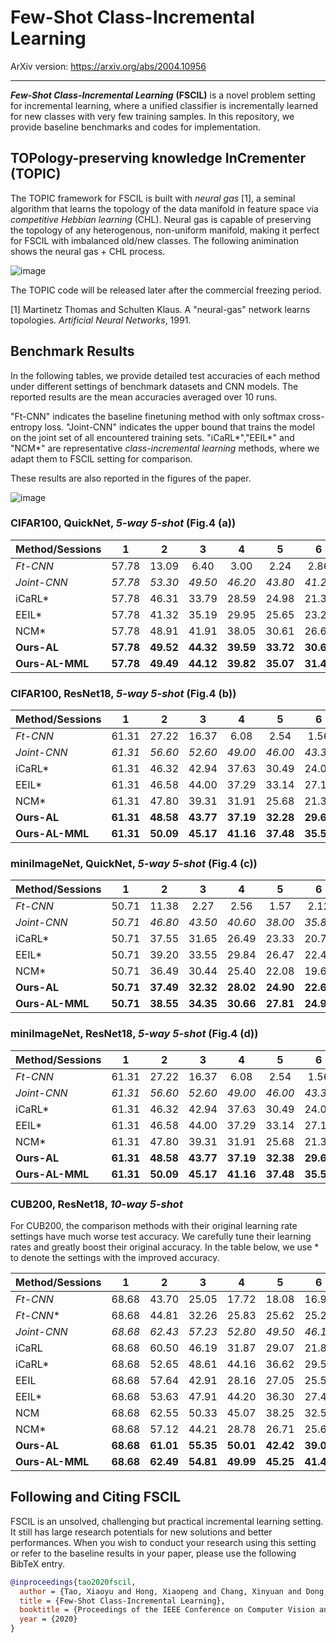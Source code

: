 # Few-Shot Class-Incremental Learning

ArXiv version: https://arxiv.org/abs/2004.10956

---

***Few-Shot Class-Incremental Learning*** **(FSCIL)** is a novel problem setting for incremental learning, where a unified classifier is incrementally learned for new classes with very few training samples. In this repository, we provide baseline benchmarks and codes for implementation.

## TOPology-preserving knowledge InCrementer (TOPIC)

The TOPIC framework for FSCIL is built with *neural gas* [1], a seminal algorithm that learns the topology of the data manifold in feature space via *competitive Hebbian learning* (CHL). Neural gas is capable of preserving the topology of any heterogenous, non-uniform manifold, making it perfect for FSCIL with imbalanced old/new classes.  The following animination shows the neural gas + CHL process.  

![image](https://github.com/xyutao/fscil/blob/master/ng.gif)

The TOPIC code will be released later after the commercial freezing period. 

[1] Martinetz Thomas and Schulten Klaus. A "neural-gas" network learns topologies. *Artificial Neural Networks*, 1991.

## Benchmark Results

In the following tables, we provide detailed test accuracies of each method under different settings of benchmark datasets and CNN models. The reported results are the mean accuracies averaged over 10 runs.

"Ft-CNN" indicates the baseline finetuning method with only softmax cross-entropy loss. "Joint-CNN" indicates the upper bound that trains the model on the joint set of all encountered training sets. "iCaRL*","EEIL*" and "NCM*" are representative *class-incremental learning* methods, where we adapt them to FSCIL setting for comparison. 

These results are also reported in the figures of the paper.

![image](https://github.com/xyutao/fscil/blob/master/fig4.png)

### CIFAR100, QuickNet, *5-way 5-shot* (Fig.4 (a))

Method/Sessions | 1 | 2 | 3 | 4 | 5 | 6 |  7 | 8 | 9
-|:-:|:-:|:-:|:-:|:-:|:-:|:-:|:-:|:-:
*Ft-CNN* | 57.78 | 13.09 | 6.40 | 3.00 | 2.24 | 2.86 | 1.46 | 2.47 | 2.00
*Joint-CNN* | *57.78* | *53.30* | *49.50* | *46.20* | *43.80* | *41.20* | *39.10* | *37.80* | *35.90*
iCaRL* | 57.78 | 46.31 | 33.79 | 28.59 | 24.98 | 21.33 | 19.07 | 17.05 | 16.25
EEIL* | 57.78 | 41.32 | 35.19 | 29.95 | 25.65 | 23.20 | 22.19 | 20.61 | 18.53
NCM* | 57.78 | 48.91 | 41.91 | 38.05 | 30.61 | 26.68 | 24.79 | 22.15 | 19.50
**Ours-AL** | **57.78** | **49.52** | **44.32** | **39.59** | **33.72** | **30.65** | **27.36** | **25.06** | **23.12**
**Ours-AL-MML** | **57.78** | **49.49** | **44.12** | **39.82** | **35.07** | **31.42** | **27.82** | **25.47** | **24.17**

### CIFAR100, ResNet18, *5-way 5-shot* (Fig.4 (b))
Method/Sessions | 1 | 2 | 3 | 4 | 5 | 6 |  7 | 8 | 9
-|:-:|:-:|:-:|:-:|:-:|:-:|:-:|:-:|:-:
*Ft-CNN* | 61.31 | 27.22 | 16.37 | 6.08 | 2.54 | 1.56 | 1.93 | 2.60 | 1.40
*Joint-CNN* | *61.31* | *56.60* | *52.60* | *49.00* | *46.00* | *43.30* | *40.90* | *38.70* | *36.80*
iCaRL* | 61.31 | 46.32 | 42.94 | 37.63 | 30.49 | 24.00 | 20.89 | 18.80 | 17.21
EEIL* | 61.31 | 46.58 | 44.00 | 37.29 | 33.14 | 27.12 | 24.10 | 21.57 | 19.58
NCM* | 61.31 | 47.80 | 39.31 | 31.91 | 25.68 | 21.35 | 18.67 | 17.24 | 14.17
**Ours-AL** | **61.31** | **48.58** | **43.77** | **37.19** | **32.28** | **29.67** | **26.44** | **25.18** | **21.80**
**Ours-AL-MML** | **61.31** | **50.09** | **45.17** | **41.16** | **37.48** | **35.52** | **32.19** | **29.46** | **24.42**

### miniImageNet, QuickNet, *5-way 5-shot* (Fig.4 (c))
Method/Sessions | 1 | 2 | 3 | 4 | 5 | 6 |  7 | 8 | 9
-|:-:|:-:|:-:|:-:|:-:|:-:|:-:|:-:|:-:
*Ft-CNN* | 50.71 | 11.38 | 2.27 | 2.56 | 1.57 | 2.12 | 2.24 | 2.67 | 1.89
*Joint-CNN* | *50.71* | *46.80* | *43.50* | *40.60* | *38.00* | *35.80* | *33.80* | *32.00* | *30.40*
iCaRL* | 50.71 | 37.55 | 31.65 | 26.49 | 23.33 | 20.75 | 17.08 | 14.69 | 11.05
EEIL* | 50.71 | 39.20 | 33.55 | 29.84 | 26.47 | 22.41 | 18.79 | 16.74 | 13.59
NCM* | 50.71 | 36.49 | 30.44 | 25.40 | 22.08 | 19.68 | 15.95 | 13.09 | 10.84
**Ours-AL** | **50.71** | **37.49** | **32.32** | **28.02** | **24.90** | **22.63** | **19.75** | **17.75** | **14.50**
**Ours-AL-MML** | **50.71** | **38.55** | **34.35** | **30.66** | **27.81** | **24.94** | **22.22** | **19.97** | **18.36**

### miniImageNet, ResNet18, *5-way 5-shot* (Fig.4 (d))
Method/Sessions | 1 | 2 | 3 | 4 | 5 | 6 |  7 | 8 | 9
-|:-:|:-:|:-:|:-:|:-:|:-:|:-:|:-:|:-:
*Ft-CNN* | 61.31 | 27.22 | 16.37 | 6.08 | 2.54 | 1.56 | 1.93 | 2.60 | 1.40
*Joint-CNN* | *61.31* | *56.60* | *52.60* | *49.00* | *46.00* | *43.30* | *40.90* | *38.70* | *36.80*
iCaRL* | 61.31 | 46.32 | 42.94 | 37.63 | 30.49 | 24.00 | 20.89 | 18.80 | 17.21
EEIL* | 61.31 | 46.58 | 44.00 | 37.29 | 33.14 | 27.12 | 24.10 | 21.57 | 19.58
NCM* | 61.31 | 47.80 | 39.31 | 31.91 | 25.68 | 21.35 | 18.67 | 17.24 | 14.17
**Ours-AL** | **61.31** | **48.58** | **43.77** | **37.19** | **32.38** | **29.67** | **26.44** | **25.18** | **21.80**
**Ours-AL-MML** | **61.31** | **50.09** | **45.17** | **41.16** | **37.48** | **35.52** | **32.19** | **29.46** | **24.42**

### CUB200, ResNet18, *10-way 5-shot*

For CUB200, the comparison methods with their original learning rate settings have much worse test accuracy. We carefully tune their learning rates and greatly boost their original accuracy. In the table below, we use * to denote the settings with the improved accuracy.

Method/Sessions | 1 | 2 | 3 | 4 | 5 | 6 |  7 | 8 | 9 | 10 | 11
-|:-:|:-:|:-:|:-:|:-:|:-:|:-:|:-:|:-:|:-:|:-:
*Ft-CNN* | 68.68 | 43.70 | 25.05 | 17.72 | 18.08 | 16.95 | 15.10 | 10.60 | 8.93 | 8.93 | 8.47
*Ft-CNN** | 68.68 | 44.81 | 32.26 | 25.83 | 25.62 | 25.22 | 20.84 | 16.77 | 18.82 | 18.25 | 17.18
*Joint-CNN* | *68.68* | *62.43* | *57.23* | *52.80* | *49.50* | *46.10* | *42.80* | *40.10* | *38.70* | *37.10* | *35.60*
iCaRL | 68.68 | 60.50 | 46.19 | 31.87 | 29.07 | 21.86 | 21.22 | 19.15 | 16.50 | 14.46 | 14.14
iCaRL* | 68.68 | 52.65 | 48.61 | 44.16 | 36.62 | 29.52 | 27.83 | 26.26 | 24.01 | 23.89 | 21.16
EEIL | 68.68 | 57.64 | 42.91 | 28.16 | 27.05 | 25.52 | 25.08 | 22.06 | 19.93 | 19.74 | 19.61
EEIL* | 68.68 | 53.63 | 47.91 | 44.20 | 36.30 | 27.46 | 25.93 | 24.70 | 23.95 | 24.13 | 22.11
NCM | 68.68 | 62.55 | 50.33 | 45.07 | 38.25 | 32.58 | 28.71 | 26.28 | 23.80 | 19.91 | 17.82
NCM* | 68.68 | 57.12 | 44.21 | 28.78 | 26.71 | 25.66 | 24.62 | 21.52 | 20.12 | 20.06 | 19.87
**Ours-AL** | **68.68** | **61.01** | **55.35** | **50.01** | **42.42** | **39.07** | **35.47** | **32.87** | **30.04** | **25.91** | **24.85**
**Ours-AL-MML** | **68.68** | **62.49** | **54.81** | **49.99** | **45.25** | **41.40** | **38.35** | **35.36** | **32.22** | **28.31** | **26.28**

## Following and Citing FSCIL

FSCIL is an unsolved, challenging but practical incremental learning setting. It still has large research potentials for new solutions and better performances. When you wish to conduct your research using this setting or refer to the baseline results in your paper, please use the following BibTeX entry.

```BibTeX
@inproceedings{tao2020fscil,
  author = {Tao, Xiaoyu and Hong, Xiaopeng and Chang, Xinyuan and Dong, Songlin and Wei, Xing and Gong, Yihong},
  title = {Few-Shot Class-Incremental Learning},
  booktitle = {Proceedings of the IEEE Conference on Computer Vision and Pattern Recognition},
  year = {2020}
}
```

